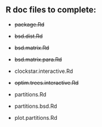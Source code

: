 R doc files to complete:
---------------------

- ~~package.Rd~~

- ~~bsd.dist.Rd~~

- ~~bsd.matrix.Rd~~

- ~~bsd.matrix.para.Rd~~

- clockstar.interactive.Rd

- ~~optim.trees.interactive.Rd~~

- partitions.Rd

- partitions.bsd.Rd

- plot.partitions.Rd
